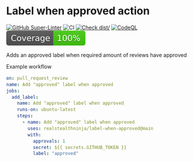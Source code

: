 # Label when approved action

[![GitHub Super-Linter](https://github.com/realstealthninja/label-when-approved/actions/workflows/linter.yml/badge.svg)](https://github.com/super-linter/super-linter)
![CI](https://github.com/realstealthninja/label-when-approved/actions/workflows/ci.yml/badge.svg)
[![Check dist/](https://github.com/realstealthninja/label-when-approved/actions/workflows/check-dist.yml/badge.svg)](https://github.com/realstealthninja/label-when-approved/actions/workflows/check-dist.yml)
[![CodeQL](https://github.com/realstealthninja/label-when-approved/actions/workflows/codeql-analysis.yml/badge.svg)](https://github.com/realstealthninja/label-when-approved/actions/workflows/codeql-analysis.yml)
[![Coverage](./badges/coverage.svg)](./badges/coverage.svg)

Adds an approved label when required amount of reviews have approved


Example workflow
```yml
on: pull_request_review
name: Add "approved" label when approved
jobs:
  add_label:
    name: Add "approved" label when approved
    runs-on: ubuntu-latest
    steps:
      - name: Add "approved" label when approved
        uses: realstealthninja/label-when-approved@main
        with:
          approvals: 1
          secret: ${{ secrets.GITHUB_TOKEN }}
          label: "approved"
```